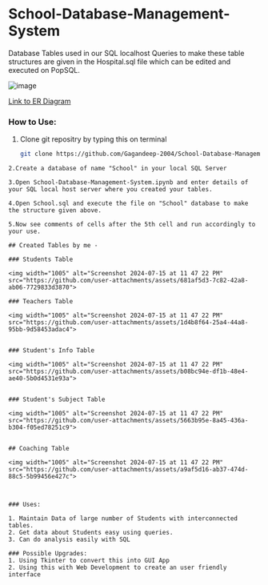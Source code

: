 # School-Database-Management-System
Database Tables used in our SQL localhost
Queries to make these table structures are given in the Hospital.sql file which can be edited and executed on PopSQL.

![image](https://github.com/user-attachments/assets/874bd37a-d36c-4bc9-a889-9e79f25cd9a4)

[Link to ER Diagram]([https://drawsql.app/teams/school-database-management-system/diagrams/school-database-management-system-2])

### How to Use:
1. Clone git repositry by typing this on terminal
   ```bash
   git clone https://github.com/Gagandeep-2004/School-Database-Management-System.git
  ```
2.Create a database of name "School" in your local SQL Server

3.Open School-Database-Management-System.ipynb and enter details of your SQL local host server where you created your tables.

4.Open School.sql and execute the file on "School" database to make the structure given above.

5.Now see comments of cells after the 5th cell and run accordingly to your use.

## Created Tables by me - 

### Students Table

<img width="1005" alt="Screenshot 2024-07-15 at 11 47 22 PM" src="https://github.com/user-attachments/assets/681af5d3-7c82-42a8-ab06-7729833d3870">

### Teachers Table

<img width="1005" alt="Screenshot 2024-07-15 at 11 47 22 PM" src="https://github.com/user-attachments/assets/1d4b8f64-25a4-44a8-95bb-9d58453adac4">


### Student's Info Table

<img width="1005" alt="Screenshot 2024-07-15 at 11 47 22 PM" src="https://github.com/user-attachments/assets/b08bc94e-df1b-48e4-ae40-5b0d4531e93a">


### Student's Subject Table

<img width="1005" alt="Screenshot 2024-07-15 at 11 47 22 PM" src="https://github.com/user-attachments/assets/5663b95e-8a45-436a-b304-f05ed78251c9">


## Coaching Table

<img width="1005" alt="Screenshot 2024-07-15 at 11 47 22 PM" src="https://github.com/user-attachments/assets/a9af5d16-ab37-474d-88c5-5b99456e427c">



### Uses:

1. Maintain Data of large number of Students with interconnected tables.
2. Get data about Students easy using queries.
3. Can do analysis easily with SQL

### Possible Upgrades:
1. Using Tkinter to convert this into GUI App
2. Using this with Web Development to create an user friendly interface 
